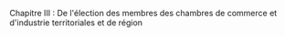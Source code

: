 Chapitre III   :  De l'élection des membres des chambres de commerce et d'industrie territoriales et de région